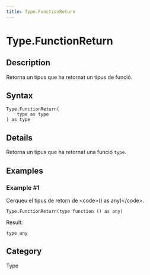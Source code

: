 ```yaml
---
title: Type.FunctionReturn
---
```


# Type.FunctionReturn


## Description

Retorna un tipus que ha retornat un tipus de funció.


## Syntax

```powerquery
Type.FunctionReturn(
    type as type
) as type
```


## Details

Retorna un tipus que ha retornat una funció <code>type</code>.


## Examples

### Example #1 
Cerqueu el tipus de retorn de &lt;code&gt;() as any)&lt;/code&gt;.
```powerquery
Type.FunctionReturn(type function () as any)
```

Result: 
```powerquery
type any
```




## Category
Type
